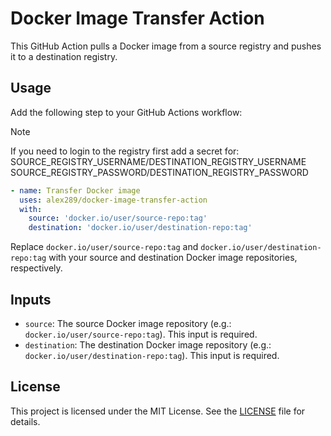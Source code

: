 # Docker Image Transfer Action

This GitHub Action pulls a Docker image from a source registry and pushes it to a destination registry.

## Usage

Add the following step to your GitHub Actions workflow:

> [!NOTE]
> If you need to login to the registry first add a secret for:
> SOURCE_REGISTRY_USERNAME/DESTINATION_REGISTRY_USERNAME
> SOURCE_REGISTRY_PASSWORD/DESTINATION_REGISTRY_PASSWORD

```yml
- name: Transfer Docker image
  uses: alex289/docker-image-transfer-action
  with:
    source: 'docker.io/user/source-repo:tag'
    destination: 'docker.io/user/destination-repo:tag'
```

Replace `docker.io/user/source-repo:tag` and `docker.io/user/destination-repo:tag` with your source and destination Docker image repositories, respectively.

## Inputs

- `source`: The source Docker image repository (e.g.: `docker.io/user/source-repo:tag`). This input is required.
- `destination`: The destination Docker image repository (e.g.: `docker.io/user/destination-repo:tag`). This input is required.

## License

This project is licensed under the MIT License. See the [LICENSE](https://github.com/alex289/docker-image-transfer-action/blob/main/LICENSE) file for details.
